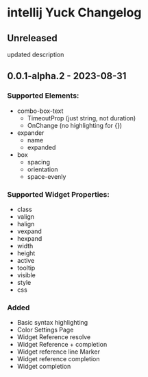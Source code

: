 # intellij Yuck Changelog

## Unreleased

updated description

## 0.0.1-alpha.2 - 2023-08-31

### Supported Elements:

- combo-box-text
  - TimeoutProp (just string, not duration)
  - OnChange (no highlighting for {})
- expander
  - name
  - expanded
- box
  - spacing
  - orientation
  - space-evenly

### Supported Widget Properties:

- class
- valign
- halign
- vexpand
- hexpand
- width
- height
- active
- tooltip
- visible
- style
- css

### Added

- Basic syntax highlighting
- Color Settings Page
- Widget Reference resolve
- Widget Reference +  completion
- Widget reference line Marker
- Widget reference completion
- Widget completion
